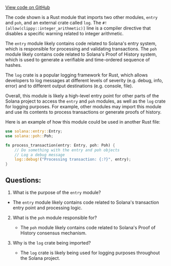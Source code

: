 [View code on GitHub](https://github.com/solana-labs/solana/blob/master/entry/src/lib.rs)

The code shown is a Rust module that imports two other modules, `entry` and `poh`, and an external crate called `log`. The `#![allow(clippy::integer_arithmetic)]` line is a compiler directive that disables a specific warning related to integer arithmetic.

The `entry` module likely contains code related to Solana's entry system, which is responsible for processing and validating transactions. The `poh` module likely contains code related to Solana's Proof of History system, which is used to generate a verifiable and time-ordered sequence of hashes.

The `log` crate is a popular logging framework for Rust, which allows developers to log messages at different levels of severity (e.g. debug, info, error) and to different output destinations (e.g. console, file).

Overall, this module is likely a high-level entry point for other parts of the Solana project to access the `entry` and `poh` modules, as well as the `log` crate for logging purposes. For example, other modules may import this module and use its contents to process transactions or generate proofs of history.

Here is an example of how this module could be used in another Rust file:

```rust
use solana::entry::Entry;
use solana::poh::Poh;

fn process_transaction(entry: Entry, poh: Poh) {
    // Do something with the entry and poh objects
    // Log a debug message
    log::debug!("Processing transaction: {:?}", entry);
}
```
## Questions: 
 1. What is the purpose of the `entry` module?
   - The `entry` module likely contains code related to Solana's transaction entry point and processing logic.

2. What is the `poh` module responsible for?
   - The `poh` module likely contains code related to Solana's Proof of History consensus mechanism.

3. Why is the `log` crate being imported?
   - The `log` crate is likely being used for logging purposes throughout the Solana project.